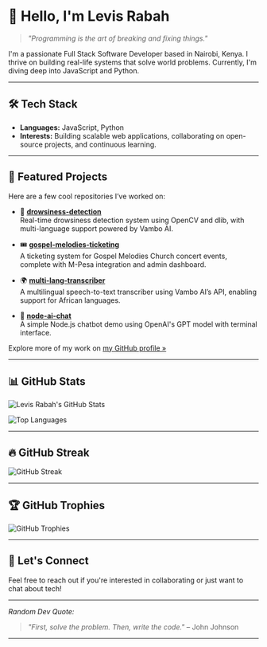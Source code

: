 # 👋 Hello, I'm Levis Rabah

> *"Programming is the art of breaking and fixing things."*

I'm a passionate Full Stack Software Developer based in Nairobi, Kenya. I thrive on building real-life systems that solve world problems. Currently, I'm diving deep into JavaScript and Python.

---

## 🛠️ Tech Stack

- **Languages:** JavaScript, Python
- **Interests:** Building scalable web applications, collaborating on open-source projects, and continuous learning.

---

## 🎯 Featured Projects

Here are a few cool repositories I’ve worked on:

- 🚗 **[drowsiness-detection](https://github.com/levisrabah/drowsiness-detection)**  
  Real-time drowsiness detection system using OpenCV and dlib, with multi-language support powered by Vambo AI.

- 🎟️ **[gospel-melodies-ticketing](https://github.com/levisrabah/gospel-melodies-ticketing)**  
  A ticketing system for Gospel Melodies Church concert events, complete with M-Pesa integration and admin dashboard.

- 🌍 **[multi-lang-transcriber](https://github.com/levisrabah/multi-lang-transcriber)**  
  A multilingual speech-to-text transcriber using Vambo AI’s API, enabling support for African languages.

- 🧠 **[node-ai-chat](https://github.com/levisrabah/node-ai-chat)**  
  A simple Node.js chatbot demo using OpenAI's GPT model with terminal interface.

Explore more of my work on [my GitHub profile »](https://github.com/levisrabah?tab=repositories)

---

## 📊 GitHub Stats

![Levis Rabah's GitHub Stats](https://github-readme-stats.vercel.app/api?username=levisrabah&show_icons=true&theme=radical)

![Top Languages](https://github-readme-stats.vercel.app/api/top-langs/?username=levisrabah&layout=compact&theme=radical)

---

## 🔥 GitHub Streak

![GitHub Streak](https://streak-stats.demolab.com?user=levisrabah&theme=radical)

---

## 🏆 GitHub Trophies

![GitHub Trophies](https://github-profile-trophy.vercel.app/?username=levisrabah&theme=radical&no-frame=true&row=1)

---

## 💬 Let's Connect

Feel free to reach out if you're interested in collaborating or just want to chat about tech!

---

*Random Dev Quote:*

> *"First, solve the problem. Then, write the code."* – John Johnson

---
